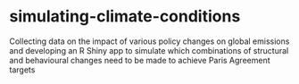 # simulating-climate-conditions
Collecting data on the impact of various policy changes on global emissions and developing an R Shiny app to simulate which combinations of structural and behavioural changes need to be made to achieve Paris Agreement targets
